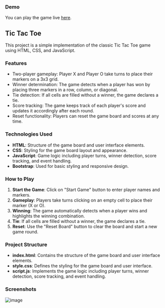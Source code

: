 ### Demo
You can play the game live [here](https://momansur.github.io/Tic-Tac-Teo/).

## Tic Tac Toe

This project is a simple implementation of the classic Tic Tac Toe game using HTML, CSS, and JavaScript.

### Features

- Two-player gameplay: Player X and Player O take turns to place their markers on a 3x3 grid.
- Winner determination: The game detects when a player has won by placing three markers in a row, column, or diagonal.
- Tie detection: If all cells are filled without a winner, the game declares a tie.
- Score tracking: The game keeps track of each player's score and updates it accordingly after each round.
- Reset functionality: Players can reset the game board and scores at any time.

### Technologies Used

- **HTML**: Structure of the game board and user interface elements.
- **CSS**: Styling for the game board layout and appearance.
- **JavaScript**: Game logic including player turns, winner detection, score tracking, and event handling.
- **Bootstrap**: Used for basic styling and responsive design.

### How to Play

1. **Start the Game**: Click on "Start Game" button to enter player names and markers.
2. **Gameplay**: Players take turns clicking on an empty cell to place their marker (X or O).
3. **Winning**: The game automatically detects when a player wins and highlights the winning combination.
4. **Tie**: If all cells are filled without a winner, the game declares a tie.
5. **Reset**: Use the "Reset Board" button to clear the board and start a new game round.

### Project Structure

- **index.html**: Contains the structure of the game board and user interface elements.
- **style.css**: Defines the styling for the game board and user interface.
- **script.js**: Implements the game logic including player turns, winner detection, score tracking, and event handling.

### Screenshots
![image](https://github.com/MoMansur/Tic-Tac-Teo/assets/58377731/ae9cb9a1-d8b7-4cad-b77b-4f493843c835)



